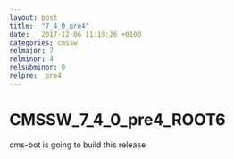 ```yaml
---
layout: post
title:  "7_4_0_pre4"
date:   2017-12-06 11:19:26 +0100
categories: cmssw
relmajor: 7
relminor: 4
relsubminor: 0
relpre: _pre4
---
```


# CMSSW_7_4_0_pre4_ROOT6
cms-bot is going to build this release
